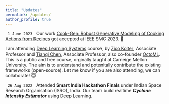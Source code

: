 ```yaml
---
title: "Updates"
permalink: /updates/
author_profile: true
---
```

<code> 1 June 2023 </code>
Our work <a href="https://arxiv.org/abs/2306.01805">Cook-Gen: Robust Generative Modeling of Cooking Actions from Recipes</a> got accepted at IEEE SMC 2023. &#127881;

I am attending <a href= "https://dlsyscourse.org/">Deep Learning Systems</a> course, by <a href="https://zicokolter.com/">Zico Kolter</a>, Associate Professor and <a href="https://tqchen.com/">Tianqi Chen</a>, Associate Professor, also co-founder <a href="https://octoml.ai/">OctoML</a>. This is a public and free course, orginally taught at Carneige Mellon University. The aim is to understand and potenitally contribute the existing frameworks (open-source). Let me know if you are also attending, we can collaborate! &#128519;

<code> 26 Aug 2022 </code>
Attended <b>Smart India Hackathon Finals</b> under Indian Space Research Organisation (ISRO), India.
Our team build realtime <b><i>Cyclone Intensity Estimator</i></b> using Deep Learning.

<!-- * <a href= "https://zenodo.org/record/2667859#.YbalDcZOkd4">Reddit C-SSRS Dataset v1.0 (Web Conference)</a> <a href="https://scholarcommons.sc.edu/cgi/viewcontent.cgi?article=1002&context=aii_fac_pub">(Paper)</a>

* <a href= "https://zenodo.org/record/4543776#.YbamFcZOkd4">Reddit C-SSRS Dataset v2.0 (PLoS One)</a><a href="https://journals.plos.org/plosone/article?id=10.1371/journal.pone.0250448">(Paper)</a> 

* <a href="https://github.com/manasgaur/Knowledge-aware-Assessment-of-Severity-of-Suicide-Risk-for-Early-Intervention"> Suicide Risk Severity Lexicon</a>

* <a href="https://github.com/manasgaur/AAAI-22">Supplementary Material of ISEEQ (AAAI)</a> 

* <a href="https://github.com/primate-mh/Primate2022"> PRIMATE @ NAACL </a>: **PR**ocess knowledge **I**ntegrated **M**ental he**A**lth da**T**as**E**t -->